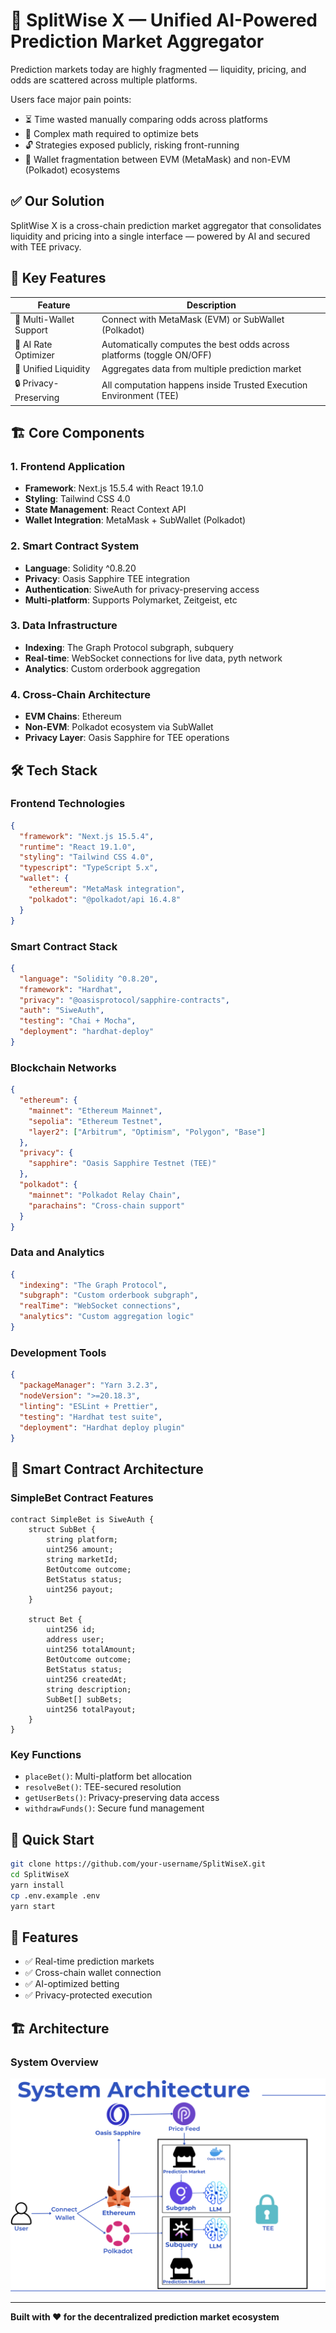 # 🧠 SplitWise X — Unified AI-Powered Prediction Market Aggregator

Prediction markets today are highly fragmented — liquidity, pricing, and odds are scattered across multiple platforms.

Users face major pain points:
- ⏳ Time wasted manually comparing odds across platforms
- 🧮 Complex math required to optimize bets
- 🔓 Strategies exposed publicly, risking front-running
- 🧱 Wallet fragmentation between EVM (MetaMask) and non-EVM (Polkadot) ecosystems

## ✅ Our Solution

SplitWise X is a cross-chain prediction market aggregator that consolidates liquidity and pricing into a single interface — powered by AI and secured with TEE privacy.

## 🚀 Key Features

| Feature | Description |
|---------|-------------|
| 🔗 Multi-Wallet Support | Connect with MetaMask (EVM) or SubWallet (Polkadot) |
| 🧠 AI Rate Optimizer | Automatically computes the best odds across platforms (toggle ON/OFF) |
| 🏦 Unified Liquidity | Aggregates data from multiple prediction market |
| 🔒 Privacy-Preserving | All computation happens inside Trusted Execution Environment (TEE) |

## 🏗️ Core Components

### 1. Frontend Application
- **Framework**: Next.js 15.5.4 with React 19.1.0
- **Styling**: Tailwind CSS 4.0
- **State Management**: React Context API
- **Wallet Integration**: MetaMask + SubWallet (Polkadot)

### 2. Smart Contract System
- **Language**: Solidity ^0.8.20
- **Privacy**: Oasis Sapphire TEE integration
- **Authentication**: SiweAuth for privacy-preserving access
- **Multi-platform**: Supports Polymarket, Zeitgeist, etc

### 3. Data Infrastructure
- **Indexing**: The Graph Protocol subgraph, subquery
- **Real-time**: WebSocket connections for live data, pyth network
- **Analytics**: Custom orderbook aggregation

### 4. Cross-Chain Architecture
- **EVM Chains**: Ethereum
- **Non-EVM**: Polkadot ecosystem via SubWallet
- **Privacy Layer**: Oasis Sapphire for TEE operations

## 🛠️ Tech Stack

### Frontend Technologies
```json
{
  "framework": "Next.js 15.5.4",
  "runtime": "React 19.1.0",
  "styling": "Tailwind CSS 4.0",
  "typescript": "TypeScript 5.x",
  "wallet": {
    "ethereum": "MetaMask integration",
    "polkadot": "@polkadot/api 16.4.8"
  }
}
```

### Smart Contract Stack
```json
{
  "language": "Solidity ^0.8.20",
  "framework": "Hardhat",
  "privacy": "@oasisprotocol/sapphire-contracts",
  "auth": "SiweAuth",
  "testing": "Chai + Mocha",
  "deployment": "hardhat-deploy"
}
```

### Blockchain Networks
```json
{
  "ethereum": {
    "mainnet": "Ethereum Mainnet",
    "sepolia": "Ethereum Testnet",
    "layer2": ["Arbitrum", "Optimism", "Polygon", "Base"]
  },
  "privacy": {
    "sapphire": "Oasis Sapphire Testnet (TEE)"
  },
  "polkadot": {
    "mainnet": "Polkadot Relay Chain",
    "parachains": "Cross-chain support"
  }
}
```

### Data and Analytics
```json
{
  "indexing": "The Graph Protocol",
  "subgraph": "Custom orderbook subgraph",
  "realTime": "WebSocket connections",
  "analytics": "Custom aggregation logic"
}
```

### Development Tools
```json
{
  "packageManager": "Yarn 3.2.3",
  "nodeVersion": ">=20.18.3",
  "linting": "ESLint + Prettier",
  "testing": "Hardhat test suite",
  "deployment": "Hardhat deploy plugin"
}
```

## 🔧 Smart Contract Architecture

### SimpleBet Contract Features
```solidity
contract SimpleBet is SiweAuth {
    struct SubBet {
        string platform;
        uint256 amount;
        string marketId;
        BetOutcome outcome;
        BetStatus status;
        uint256 payout;
    }
    
    struct Bet {
        uint256 id;
        address user;
        uint256 totalAmount;
        BetOutcome outcome;
        BetStatus status;
        uint256 createdAt;
        string description;
        SubBet[] subBets;
        uint256 totalPayout;
    }
}
```

### Key Functions
- `placeBet()`: Multi-platform bet allocation
- `resolveBet()`: TEE-secured resolution
- `getUserBets()`: Privacy-preserving data access
- `withdrawFunds()`: Secure fund management

## 🚀 Quick Start

```bash
git clone https://github.com/your-username/SplitWiseX.git
cd SplitWiseX
yarn install
cp .env.example .env
yarn start
```

## 📱 Features

- ✅ Real-time prediction markets
- ✅ Cross-chain wallet connection
- ✅ AI-optimized betting
- ✅ Privacy-protected execution

## 🏗️ Architecture

### System Overview
![System Architecture](./frontend/public/system.png)

---

**Built with ❤️ for the decentralized prediction market ecosystem**
